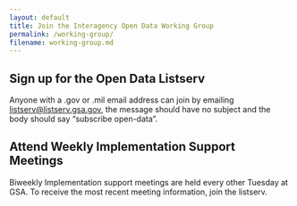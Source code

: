 ```yaml
---
layout: default
title: Join the Interagency Open Data Working Group
permalink: /working-group/
filename: working-group.md
---
```


## Sign up for the Open Data Listserv

Anyone with a .gov or .mil email address can join by emailing listserv@listserv.gsa.gov, the message should have no subject and the body should say “subscribe open-data”.

## Attend Weekly Implementation Support Meetings

Biweekly Implementation support meetings are held every other Tuesday at GSA. To receive the most recent meeting information, join the listserv.

